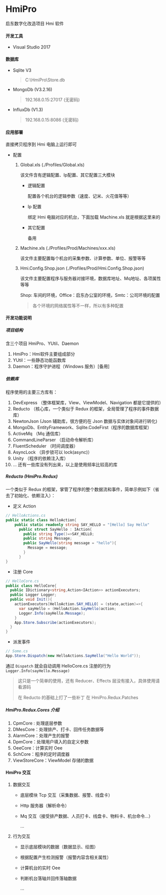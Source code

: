 # HmiPro

启东数字化改造项目 Hmi 软件

#### 开发工具

* Visual Studio 2017

#### 数据库

* Sqlite V3

  > C:\HmiPro\Store.db

* MongoDb (V3.2.16)

  > 192.168.0.15:27017 (无密码)

* InfluxDb (V1.3)

  > 192.168.0.15:8086 (无密码)

#### 应用部署

直接拷贝程序到 Hmi 电脑上运行即可

* 配置

  1. Global.xls (./Profiles/Global.xls)

     该文件含有逻辑配置、Ip配置、其它配置三大模块

     * 逻辑配置

       配置各个机台的逻辑参数（速度、记米、火花值等等）

     * Ip 配置

       绑定 Hmi 电脑对应的机台，下面加载 Machine.xls 就是根据这里来的

     * 其它配置

       备用

  2. Machine.xls (./Profiles/Prod/Machines/xxx.xls)

     该文件主要配置每个机台的采集参数、计算参数、单位、报警等等

  3. Hmi.Config.Shop.json (./Profiles/Prod/Hmi.Config.Shop.json)

     该文件主要配置程序与服务器对接环境，数据库地址、Mq地址、各项属性等等

     Shop: 车间的环境，Office：启东办公室的环境，Smtc：公司环境的配置

     > 各个环境的网络属性等不一样，所以有多种配置

#### 开发功能说明

##### 项目结构

含三个项目 HmiPro、YUtil、Daemon

1. HmiPro：Hmi软件主要组成部分
2. YUtil：一些静态功能函数库
3. Daemon：程序守护进程（Windows 服务）[备用]

##### 依赖库

程序使用的主要三方库有：

1. DevExpress  （整体框架库，View、ViewModel、Navigation 都是它提供的）
2. Reducto （核心库，一个类似于 Redux 的框架，全局管理了程序的事件数据库）
3. NewtonJson (Json 辅助库，很方便的在 Json 数据与实体对象间进行转化)
4. MongoDb、EntityFramework、Sqlite.CodeFirst（程序的数据库框架）
5. ActiveMq （Mq 通信库）
6. CommandLineParser （启动命令解析库）
7. FluentScheduler （时间调度器）
8. AsyncLock （异步锁可以 lock(async)）
9. Unity （程序的依赖注入库）
10. ... 还有一些库没有列出来，以上是使用频率比较高的库

##### Reducto  (HmiPro.Redux) 

一个类似于 Redux 的框架，掌管了程序的整个数据流和事件，简单示例如下（省去了初始化、依赖注入）：

* 定义 Action

```c#
// HelloActions.cs
public static class HelloAction{
    public static readonly string SAY_HELLO = "[Hello] Say Hello"
      public struct SayHello : IAction{
        public string Type()=>SAY_HELLO;
        public string Message;
        public SayHello(string message = "hello"){
          Message = message;
        }
      }
}
```

* 注册 Core

```c#
// HelloCore.cs
public class HelloCore{
  public IDictionary<string,Action<IAction>> actionExecutors;
  public Logger Logger;
  public void Init(){
    actionExecutors[HelloAction.SAY_HELLO] = (state,action)=>{
      var sayHello = (HelloAction.SayHello)action;
      Logger.Info(sayHello.Message);
    }
    App.Store.Subscribe(actionExecutors);
  }
}
```

* 派发事件

```c#
// Some.cs
App.Store.Dispatch(new HelloActions.SayHello("Hello World"));
```

通过 ```Dispatch``` 就会自动调用 HelloCore.cs 注册的行为 ```Logger.Info(sayHello.Message)```

> 这只是一个简单的使用，还有 Reducer、Effects 层没有接入，具体使用请看源码
>
> 在 Reducto 的基础上打了一些补丁 在 HmiPro.Redux.Patches

##### HmiPro.Redux.Cores 介绍

1. CpmCore : 处理底层参数
2. DMesCore：处理排产、打卡、回传任务数据等
3. AlarmCore：处理产生的报警
4. DpmCore：处理用户填入的自定义参数
5. OeeCore：计算实时 Oee
6. SchCore：程序的定时调度器
7. ViewStoreCore：ViewModel 存储的数据

#### HmiPro 交互

1. 数据交互

   * 底层模块 Tcp 交互（采集数据、报警、线盘卡） 

   * Http 服务器（解析命令） 

   * Mq 交互（接受排产数据、人员打卡、线盘卡、物料卡、机台命令...） 

     ...

2. 行为交互

   * 显示底层模块的数据（数据显示、绘图）

   * 根据配置产生检测报警（报警内容含相关属性）

   * 计算机台的实时 Oee

   * 判断机台落轴并回传落轴数据

     ...

​                      


